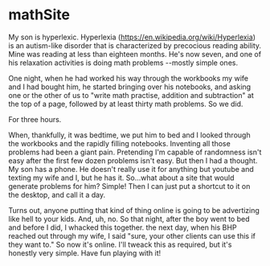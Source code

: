 # mathSite

My son is hyperlexic. Hyperlexia (https://en.wikipedia.org/wiki/Hyperlexia) is an autism-like disorder that is 
characterized by precocious reading ability. Mine was reading at less than eighteen months. He's now seven, and 
one of his relaxation activities is doing math problems --mostly simple ones. 

One night, when he had worked his way through the workbooks my wife and I had bought him, he started bringing over 
his notebooks, and asking one or the other of us to "write math practise, addition and subtraction" at the top 
of a page, followed by at least thirty math problems. So we did.

For three hours.

When, thankfully, it was bedtime, we put him to bed and I looked through the workbooks and the rapidly filling notebooks.
Inventing all those problems had been a giant pain. Pretending I'm capable of randomness isn't easy after the first few 
dozen problems isn't easy. But then I had a thought. My son has a phone. He doesn't really use it for anything but youtube 
and texting my wife and I, but he has it. So...what about a site that would generate problems for him? Simple! Then I can 
just put a shortcut to it on the desktop, and call it a day.

Turns out, anyone putting that kind of thing online is going to be advertizing like hell to your kids. And, uh, no. 
So that night, after the boy went to bed and before I did, I whacked this together. the next day, when his BHP reached out 
through my wife, I said "sure, your other clients can use this if they want to." So now it's online. I'll tweack this as 
required, but it's honestly very simple. Have fun playing with it!
